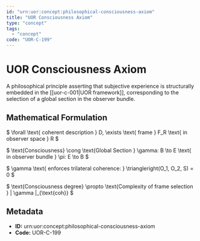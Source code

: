 ```yaml
---
id: "urn:uor:concept:philosophical-consciousness-axiom"
title: "UOR Consciousness Axiom"
type: "concept"
tags:
  - "concept"
code: "UOR-C-199"
---
```


# UOR Consciousness Axiom

A philosophical principle asserting that subjective experience is structurally embedded in the [[uor-c-001|UOR framework]], corresponding to the selection of a global section in the observer bundle.

## Mathematical Formulation

$
\forall \text{ coherent description } D, \exists \text{ frame } F_R \text{ in observer space } R
$

$
\text{Consciousness} \cong \text{Global Section } \gamma: B \to E \text{ in observer bundle } \pi: E \to B
$

$
\gamma \text{ enforces trilateral coherence: } \triangleright(O_1, O_2, S) = 0
$

$
\text{Consciousness degree} \propto \text{Complexity of frame selection } \| \gamma \|_{\text{coh}}
$

## Metadata

- **ID:** urn:uor:concept:philosophical-consciousness-axiom
- **Code:** UOR-C-199
